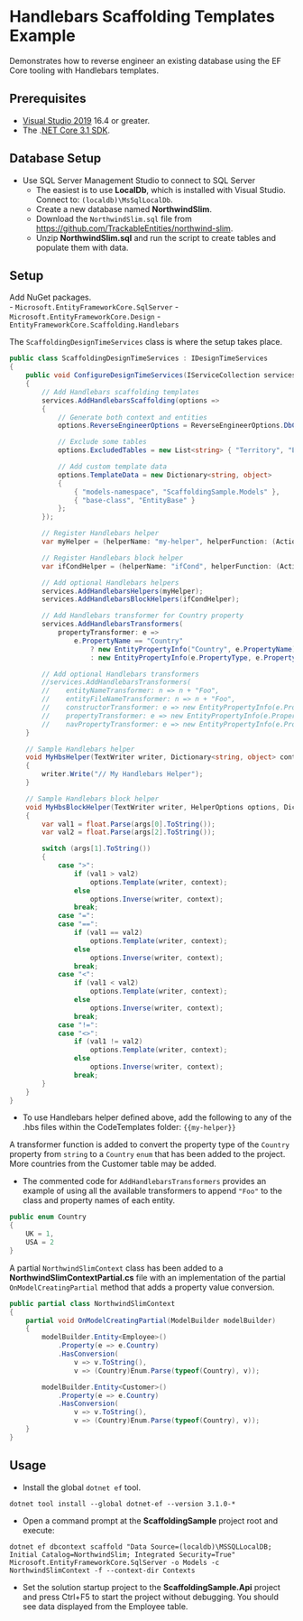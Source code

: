﻿# Handlebars Scaffolding Templates Example

Demonstrates how to reverse engineer an existing database using the EF Core tooling with Handlebars templates.

## Prerequisites

- [Visual Studio 2019](https://www.visualstudio.com/downloads/) 16.4 or greater.
- The .[NET Core 3.1 SDK](https://www.microsoft.com/net/download/core).

## Database Setup

- Use SQL Server Management Studio to connect to SQL Server
    - The easiest is to use **LocalDb**, which is installed with Visual Studio.  
    Connect to: `(localdb)\MsSqlLocalDb`.
    - Create a new database named **NorthwindSlim**.
    - Download the `NorthwindSlim.sql` file from <https://github.com/TrackableEntities/northwind-slim>.
    - Unzip **NorthwindSlim.sql** and run the script to create tables and populate them with data.

## Setup

Add NuGet packages.  
    - `Microsoft.EntityFrameworkCore.SqlServer`
    - `Microsoft.EntityFrameworkCore.Design`
    - `EntityFrameworkCore.Scaffolding.Handlebars`

The `ScaffoldingDesignTimeServices` class is where the setup takes place.

```csharp
public class ScaffoldingDesignTimeServices : IDesignTimeServices
{
    public void ConfigureDesignTimeServices(IServiceCollection services)
    {
        // Add Handlebars scaffolding templates
        services.AddHandlebarsScaffolding(options =>
        {
            // Generate both context and entities
            options.ReverseEngineerOptions = ReverseEngineerOptions.DbContextAndEntities;

            // Exclude some tables
            options.ExcludedTables = new List<string> { "Territory", "EmployeeTerritories" };

            // Add custom template data
            options.TemplateData = new Dictionary<string, object>
            {
                { "models-namespace", "ScaffoldingSample.Models" },
                { "base-class", "EntityBase" }
            };
        });

        // Register Handlebars helper
        var myHelper = (helperName: "my-helper", helperFunction: (Action<TextWriter, Dictionary<string, object>, object[]>) MyHbsHelper);

        // Register Handlebars block helper
        var ifCondHelper = (helperName: "ifCond", helperFunction: (Action<TextWriter, HelperOptions, Dictionary<string, object>, object[]>)MyHbsBlockHelper);

        // Add optional Handlebars helpers
        services.AddHandlebarsHelpers(myHelper);
        services.AddHandlebarsBlockHelpers(ifCondHelper);

        // Add Handlebars transformer for Country property
        services.AddHandlebarsTransformers(
            propertyTransformer: e =>
                e.PropertyName == "Country"
                    ? new EntityPropertyInfo("Country", e.PropertyName)
                    : new EntityPropertyInfo(e.PropertyType, e.PropertyName));

        // Add optional Handlebars transformers
        //services.AddHandlebarsTransformers(
        //    entityNameTransformer: n => n + "Foo",
        //    entityFileNameTransformer: n => n + "Foo",
        //    constructorTransformer: e => new EntityPropertyInfo(e.PropertyType + "Foo", e.PropertyName + "Foo"),
        //    propertyTransformer: e => new EntityPropertyInfo(e.PropertyType, e.PropertyName + "Foo"),
        //    navPropertyTransformer: e => new EntityPropertyInfo(e.PropertyType + "Foo", e.PropertyName + "Foo"));
    }

    // Sample Handlebars helper
    void MyHbsHelper(TextWriter writer, Dictionary<string, object> context, object[] parameters)
    {
        writer.Write("// My Handlebars Helper");
    }

    // Sample Handlebars block helper
    void MyHbsBlockHelper(TextWriter writer, HelperOptions options, Dictionary<string, object> context, object[] args)
    {
        var val1 = float.Parse(args[0].ToString());
        var val2 = float.Parse(args[2].ToString());

        switch (args[1].ToString())
        {
            case ">":
                if (val1 > val2)
                    options.Template(writer, context);
                else
                    options.Inverse(writer, context);
                break;
            case "=":
            case "==":
                if (val1 == val2)
                    options.Template(writer, context);
                else
                    options.Inverse(writer, context);
                break;
            case "<":
                if (val1 < val2)
                    options.Template(writer, context);
                else
                    options.Inverse(writer, context);
                break;
            case "!=":
            case "<>":
                if (val1 != val2)
                    options.Template(writer, context);
                else
                    options.Inverse(writer, context);
                break;
        }
    }
}
```
- To use Handlebars helper defined above, add the following to any of the .hbs files within the CodeTemplates folder: `{{my-helper}}`

A transformer function is added to convert the property type of the `Country` property from `string` to a `Country` `enum` that has been added to the project. More countries from the Customer table may be added.
- The commented code for `AddHandlebarsTransformers` provides an example of using all the available transformers to append `"Foo"` to the class and property names of each entity.

```csharp
public enum Country
{
    UK = 1,
    USA = 2
}
```

A partial `NorthwindSlimContext` class has been added to a **NorthwindSlimContextPartial.cs** file with an implementation of the partial `OnModelCreatingPartial` method that adds a property value conversion.

```csharp
public partial class NorthwindSlimContext
{
    partial void OnModelCreatingPartial(ModelBuilder modelBuilder)
    {
        modelBuilder.Entity<Employee>()
            .Property(e => e.Country)
            .HasConversion(
                v => v.ToString(),
                v => (Country)Enum.Parse(typeof(Country), v));

        modelBuilder.Entity<Customer>()
            .Property(e => e.Country)
            .HasConversion(
                v => v.ToString(),
                v => (Country)Enum.Parse(typeof(Country), v));
    }
}
```

## Usage

- Install the global `dotnet ef` tool.
```
dotnet tool install --global dotnet-ef --version 3.1.0-*
```
- Open a command prompt at the **ScaffoldingSample** project root and execute:
```
dotnet ef dbcontext scaffold "Data Source=(localdb)\MSSQLLocalDB; Initial Catalog=NorthwindSlim; Integrated Security=True" Microsoft.EntityFrameworkCore.SqlServer -o Models -c NorthwindSlimContext -f --context-dir Contexts
```
- Set the solution startup project to the **ScaffoldingSample.Api** project and press Ctrl+F5 to start the project without debugging. You should see data displayed from the Employee table.
